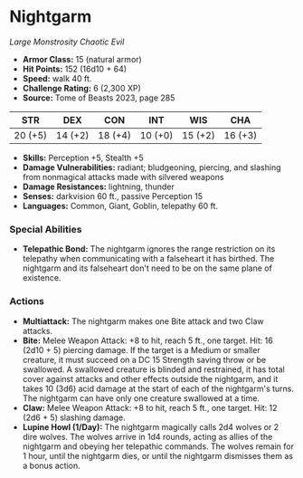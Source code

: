 # Nightgarm

*Large* *Monstrosity* *Chaotic Evil*

- **Armor Class:** 15 (natural armor)
- **Hit Points:** 152 (16d10 + 64)
- **Speed:** walk 40 ft.
- **Challenge Rating:** 6 (2,300 XP)
- **Source:** Tome of Beasts 2023, page 285

| STR | DEX | CON | INT | WIS | CHA |
| --- | --- | --- | --- | --- | --- |
| 20 (+5) | 14 (+2) | 18 (+4) | 10 (+0) | 15 (+2) | 16 (+3) |

- **Skills:** Perception +5, Stealth +5
- **Damage Vulnerabilities:** radiant; bludgeoning, piercing, and slashing from nonmagical attacks made with silvered weapons
- **Damage Resistances:** lightning, thunder
- **Senses:** darkvision 60 ft., passive Perception 15
- **Languages:** Common, Giant, Goblin, telepathy 60 ft.

### Special Abilities

- **Telepathic Bond:** The nightgarm ignores the range restriction on its telepathy when communicating with a falseheart it has birthed. The nightgarm and its falseheart don't need to be on the same plane of existence.

### Actions

- **Multiattack:** The nightgarm makes one Bite attack and two Claw attacks.
- **Bite:** Melee Weapon Attack: +8 to hit, reach 5 ft., one target. Hit: 16 (2d10 + 5) piercing damage. If the target is a Medium or smaller creature, it must succeed on a DC 15 Strength saving throw or be swallowed. A swallowed creature is blinded and restrained, it has total cover against attacks and other effects outside the nightgarm, and it takes 10 (3d6) acid damage at the start of each of the nightgarm's turns. The nightgarm can have only one creature swallowed at a time.
- **Claw:** Melee Weapon Attack: +8 to hit, reach 5 ft., one target. Hit: 12 (2d6 + 5) slashing damage.
- **Lupine Howl (1/Day):** The nightgarm magically calls 2d4 wolves or 2 dire wolves. The wolves arrive in 1d4 rounds, acting as allies of the nightgarm and obeying her telepathic commands. The wolves remain for 1 hour, until the nightgarm dies, or until the nightgarm dismisses them as a bonus action.
